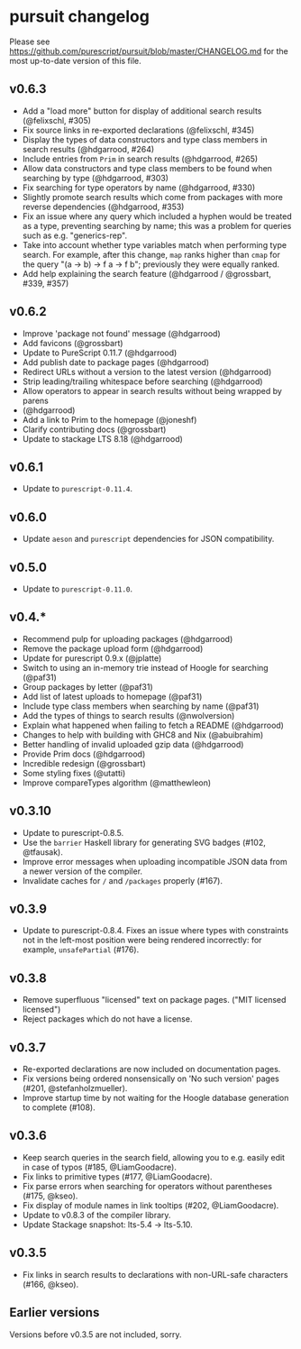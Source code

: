 # pursuit changelog

Please see https://github.com/purescript/pursuit/blob/master/CHANGELOG.md for
the most up-to-date version of this file.

## v0.6.3

* Add a "load more" button for display of additional search results
  (@felixschl, #305)
* Fix source links in re-exported declarations (@felixschl, #345)
* Display the types of data constructors and type class members in search
  results (@hdgarrood, #264)
* Include entries from `Prim` in search results (@hdgarrood, #265)
* Allow data constructors and type class members to be found when searching by
  type (@hdgarrood, #303)
* Fix searching for type operators by name (@hdgarrood, #330)
* Slightly promote search results which come from packages with more reverse
  dependencies (@hdgarrood, #353)
* Fix an issue where any query which included a hyphen would be treated as a
  type, preventing searching by name; this was a problem for queries such as
  e.g. "generics-rep".
* Take into account whether type variables match when performing type search.
  For example, after this change, `map` ranks higher than `cmap` for the query
  "(a -> b) -> f a -> f b"; previously they were equally ranked.
* Add help explaining the search feature (@hdgarrood / @grossbart, #339, #357)

## v0.6.2

* Improve 'package not found' message (@hdgarrood)
* Add favicons (@grossbart)
* Update to PureScript 0.11.7 (@hdgarrood)
* Add publish date to package pages (@hdgarrood)
* Redirect URLs without a version to the latest version (@hdgarrood)
* Strip leading/trailing whitespace before searching (@hdgarrood)
* Allow operators to appear in search results without being wrapped by parens
* (@hdgarrood)
* Add a link to Prim to the homepage (@joneshf)
* Clarify contributing docs (@grossbart)
* Update to stackage LTS 8.18 (@hdgarrood)

## v0.6.1

* Update to `purescript-0.11.4`.

## v0.6.0

* Update `aeson` and `purescript` dependencies for JSON compatibility.

## v0.5.0

* Update to `purescript-0.11.0`.

## v0.4.*

* Recommend pulp for uploading packages (@hdgarrood)
* Remove the package upload form (@hdgarrood)
* Update for purescript 0.9.x (@jplatte)
* Switch to using an in-memory trie instead of Hoogle for searching (@paf31)
* Group packages by letter (@paf31)
* Add list of latest uploads to homepage (@paf31)
* Include type class members when searching by name (@paf31)
* Add the types of things to search results (@nwolversion)
* Explain what happened when failing to fetch a README (@hdgarrood)
* Changes to help with building with GHC8 and Nix (@abuibrahim)
* Better handling of invalid uploaded gzip data (@hdgarrood)
* Provide Prim docs (@hdgarrood)
* Incredible redesign (@grossbart)
* Some styling fixes (@utatti)
* Improve compareTypes algorithm (@matthewleon)

## v0.3.10

* Update to purescript-0.8.5.
* Use the `barrier` Haskell library for generating SVG badges (#102,
  @tfausak).
* Improve error messages when uploading incompatible JSON data from a newer
  version of the compiler.
* Invalidate caches for `/` and `/packages` properly (#167).

## v0.3.9

* Update to purescript-0.8.4. Fixes an issue where types with constraints
  not in the left-most position were being rendered incorrectly: for
  example, `unsafePartial` (#176).

## v0.3.8

* Remove superfluous "licensed" text on package pages. ("MIT licensed
  licensed")
* Reject packages which do not have a license.

## v0.3.7

* Re-exported declarations are now included on documentation pages.
* Fix versions being ordered nonsensically on 'No such version' pages (#201,
  @stefanholzmueller).
* Improve startup time by not waiting for the Hoogle database generation to
  complete (#108).

## v0.3.6

* Keep search queries in the search field, allowing you to e.g. easily edit in
  case of typos (#185, @LiamGoodacre).
* Fix links to primitive types (#177, @LiamGoodacre).
* Fix parse errors when searching for operators without parentheses (#175,
  @kseo).
* Fix display of module names in link tooltips (#202, @LiamGoodacre).
* Update to v0.8.3 of the compiler library.
* Update Stackage snapshot: lts-5.4 → lts-5.10.

## v0.3.5

* Fix links in search results to declarations with non-URL-safe characters
  (#166, @kseo).

## Earlier versions

Versions before v0.3.5 are not included, sorry.
